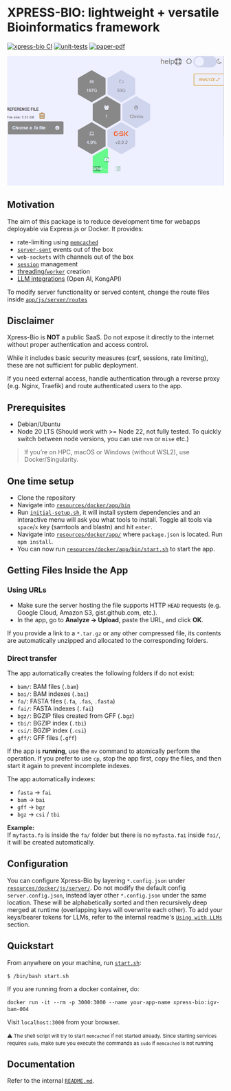 # XPRESS-BIO: lightweight + versatile Bioinformatics framework

[![xpress-bio CI](https://github.com/IbrahimTanyalcin/xpress-bio/actions/workflows/github-workflows.yml/badge.svg)](https://github.com/IbrahimTanyalcin/xpress-bio/actions/workflows/github-workflows.yml)
[![unit-tests](https://img.shields.io/badge/unit-tests-55A860)](https://ibrahimtanyalcin.github.io/sijill/#pipeline%20artifacts/xpress-bio.coverage.js)
[![paper-pdf](https://img.shields.io/badge/paper-pdf-ffd580)](https://ibrahimtanyalcin.github.io/sijill/#papers/JOSS/xpress-bio.joss.pdf.js)


![app-upload-progress](./resources/docker/app/src/public/assets/img/app-upload-progress.PNG)

## Motivation

The aim of this package is to reduce development time for webapps deployable via Express.js or Docker. It provides:
- rate-limiting using [`memcached`](./resources/docker/app/js/server/utils/loadMemcachedRoutes.js)
- [`server-sent`](./resources/docker/app/js/server/utils/loadServerSent.js) events out of the box
- `web-sockets` with channels out of the box
- [`session`](./resources/docker/app/js/server/utils/loadSession.js) management
- [threading/`worker`](./resources/docker/app/js/server/workers/feed.js#L1-L20) creation
- [LLM integrations](./resources/docker/README.md#using-with-llms) (Open AI, KongAPI)

To modify server functionality or served content, change the route files inside [`app/js/server/routes`](./resources/docker/app/js/server/routes)

## Disclaimer

Xpress-Bio is **NOT** a public SaaS. Do not expose it directly to the internet without proper authentication and access control.

While it includes basic security measures (csrf, sessions, rate limiting), these are not sufficient for public deployment.

If you need external access, handle authentication through a reverse proxy (e.g. Nginx, Traefik) and route authenticated users to the app.

## Prerequisites

- Debian/Ubuntu
- Node 20 LTS (Should work with >= Node 22, not fully tested. To quickly switch between node versions, you can use `nvm` or `mise` etc.)

> If you’re on HPC, macOS or Windows (without WSL2), use Docker/Singularity.

## One time setup

- Clone the repository
- Navigate into [`resources/docker/app/bin`](./resources/docker/app/bin/)
- Run [`initial-setup.sh`](./resources/docker/app/bin/initial-setup.sh), it will install system dependencies and an interactive menu will ask you what tools to install. Toggle all tools via `space`/`x` key (samtools and blastn) and hit `enter`.
- Navigate into [`resources/docker/app/`](./resources/docker/app/) where `package.json` is located. Run `npm install`.
- You can now run [`resources/docker/app/bin/start.sh`](./resources/docker/app/bin/start.sh) to start the app.

## Getting Files Inside the App
### Using URLs
- Make sure the server hosting the file supports HTTP `HEAD` requests (e.g. Google Cloud, Amazon S3, gist.github.com, etc.).
- In the app, go to **Analyze → Upload**, paste the URL, and click **OK**.

If you provide a link to a `*.tar.gz` or any other compressed file, its contents are automatically unzipped and allocated to the corresponding folders.

### Direct transfer
The app automatically creates the following folders if do not exist:

- `bam/`: BAM files (`.bam`)
- `bai/`: BAM indexes (`.bai`)
- `fa/`: FASTA files (`.fa`, `.fas`, `.fasta`)
- `fai/`: FASTA indexes (`.fai`)
- `bgz/`: BGZIP files created from GFF (`.bgz`)
- `tbi/`: BGZIP index (`.tbi`)
- `csi/`: BGZIP index (`.csi`)
- `gff/`: GFF files (`.gff`)

If the app is **running**, use the `mv` command to atomically perform the operation. If you prefer to use `cp`, stop the app first, copy the files, and then start it again to prevent incomplete indexes.

The app automatically indexes:
- `fasta` → `fai`
- `bam` → `bai`
- `gff` → `bgz`
- `bgz` → `csi` / `tbi`

**Example:**  
If `myfasta.fa` is inside the `fa/` folder but there is no `myfasta.fai` inside `fai/`, it will be created automatically.

## Configuration

You can configure Xpress-Bio by layering `*.config.json` under [`resources/docker/js/server/`](./resources/docker/app/js/server/). Do not modify the default config `server.config.json`, instead layer other `*.config.json` under the same location. These will be alphabetically sorted and then recursively deep merged at runtime (overlapping keys will overwrite each other). To add your keys/bearer tokens for LLMs, refer to the internal readme's [`Using with LLMs`](./resources/docker/README.md#using-with-llms) section.

## Quickstart

From anywhere on your machine, run [`start.sh`](./resources/docker/app/bin/start.sh):

```shell
$ /bin/bash start.sh
```
If you are running from a docker container, do:

```shell
docker run -it --rm -p 3000:3000 --name your-app-name xpress-bio:igv-bam-004
```
Visit `localhost:3000` from your browser.

<small>
⚠️ The shell script will try to start <code>memcached</code> if not started already. Since starting services requires <code>sudo</code>, make sure you execute the commands as <code>sudo</code> if <code>memcached</code> is not running
</small>

<br>

## Documentation

Refer to the internal [`README.md`](./resources/docker/README.md).
